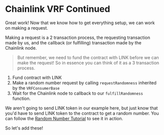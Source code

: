 # Chainlink VRF Continued

Great work! Now that we know how to get everything setup, we can work on making a request.

Making a request is a 2 transaction process, the requesting transaction made by us, and the callback (or fulfilling) transaction made by the Chainlink node. 

> But remember, we need to fund the contract with LINK before we can make the request! So in essence you can think of it as a 3 transaction process.

1. Fund contract with LINK
2. Make a random number request by calling `requestRandomness` inherited by the `VRFConsumerBase`
3. Wait for the Chainlink node to callback to our `fulfillRandomness` function.

We aren't going to send LINK token in our example here, but just know that you'd have to send LINK token to the contract to get a random number. You can follow the [Random Number Tutorial](https://docs.chain.link/docs/intermediates-tutorial/) to see it in action. 

So let's add these!